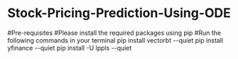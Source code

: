 # Stock-Pricing-Prediction-Using-ODE
#Pre-requisites
#Please install the required packages using pip
#Run the following commands in your terminal
pip install vectorbt --quiet
pip install yfinance --quiet
pip install -U lppls --quiet
